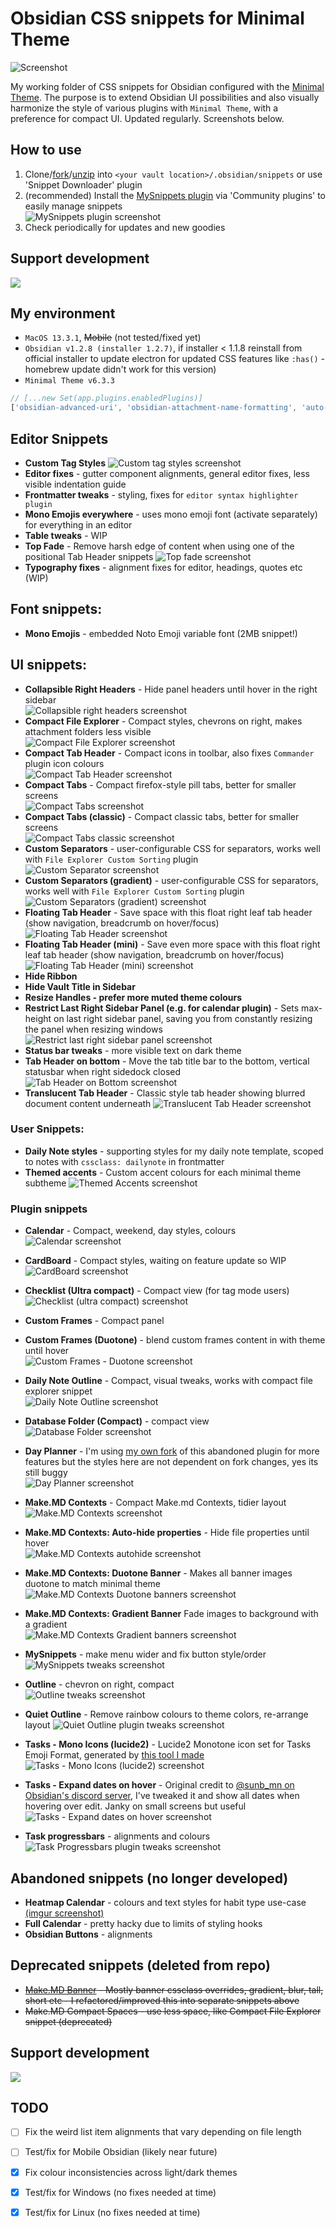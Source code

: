 # Obsidian CSS snippets for Minimal Theme

![Screenshot](screenshots/screenshot.png)

My working folder of CSS snippets for Obsidian configured with the [Minimal Theme](https://github.com/kepano/obsidian-minimal). The purpose is to extend Obsidian UI possibilities and also visually harmonize the style of various plugins with `Minimal Theme`, with a preference for compact UI. Updated regularly. Screenshots below.

## How to use

1. Clone/[fork](https://github.com/replete/obsidian-minimal-theme-css-snippets/fork)/[unzip](https://github.com/replete/obsidian-minimal-theme-css-snippets/archive/refs/heads/main.zip) into `<your vault location>/.obsidian/snippets` or use 'Snippet Downloader' plugin
2. (recommended) Install the [MySnippets plugin](https://github.com/chetachiezikeuzor/MySnippets-Plugin) via 'Community plugins' to easily manage snippets    
![MySnippets plugin screenshot](screenshots/mysnippets.png)
4. Check periodically for updates and new goodies

## Support development


<a href="https://www.buymeacoffee.com/replete"><img src="https://img.buymeacoffee.com/button-api/?text=Buy me a coffee&emoji=&slug=replete&button_colour=BD5FFF&font_colour=ffffff&font_family=Poppins&outline_colour=000000&coffee_colour=FFDD00" /></a>

## My environment

- `MacOS 13.3.1`, ~~Mobile~~ (not tested/fixed yet)
- `Obsidian v1.2.8 (installer 1.2.7)`, if installer < 1.1.8 reinstall from official installer to update electron for updated CSS features like `:has()` - homebrew update didn't work for this version)
- `Minimal Theme v6.3.3`
```js
// [...new Set(app.plugins.enabledPlugins)]
['obsidian-advanced-uri', 'obsidian-attachment-name-formatting', 'auto-class', 'calendar', 'chatgpt-md', 'obsidian-checklist-plugin', 'cmdr', 'obsidian-contextual-typography', 'obsidian-custom-attachment-location', 'custom-sort', 'obsidian-custom-frames', 'dataview', 'obsidian-day-planner', 'dbfolder', 'draw-harada-method', 'folder-note-plugin', 'obsidian-hide-sidebars-when-narrow', 'hotkeysplus-obsidian', 'obsidian-hover-editor', 'obsidian-icon-folder', 'obsidian-excalidraw-plugin', 'cm-editor-syntax-highlight-obsidian', 'obsidian-minimal-settings', 'obsidian-meta-bind-plugin', 'open-in-new-tab', 'open-vscode', 'periodic-notes', 'quickadd', 'obsidian-quiet-outline', 'obsidian-smart-typography', 'obsidian-style-settings', 'obsidian-task-progress-bar', 'obsidian-tasks-plugin', 'templater-obsidian', 'obsidian-toggle-list', 'make-md', 'mysnippets-plugin', 'nldates-obsidian', 'no-dupe-leaves', 'file-explorer-note-count', 'obsidian-columns', 'ob-table-enhancer']
```

## Editor Snippets
- **Custom Tag Styles**
    ![Custom tag styles screenshot](screenshots/custom-tags.png)
- **Editor fixes** - gutter component alignments, general editor fixes, less visible indentation guide
- **Frontmatter tweaks** - styling, fixes for `editor syntax highlighter plugin`
- **Mono Emojis everywhere** - uses mono emoji font (activate separately) for everything in an editor    
- **Table tweaks** - WIP
- **Top Fade** - Remove harsh edge of content when using one of the positional Tab Header snippets
![Top fade screenshot](screenshots/top-fade.png)
- **Typography fixes** - alignment fixes for editor, headings, quotes etc (WIP)
## Font snippets:
- **Mono Emojis** - embedded Noto Emoji variable font (2MB snippet!)
## UI snippets:
- **Collapsible Right Headers** - Hide panel headers until hover in the right sidebar   
    ![Collapsible right headers screenshot](screenshots/collapsible-header.gif)
- **Compact File Explorer** - Compact styles, chevrons on right, makes attachment folders less visible    
    ![Compact File Explorer screenshot](screenshots/compact-file-explorer.png)
- **Compact Tab Header** - Compact icons in toolbar, also fixes `Commander` plugin icon colours    
    ![Compact Tab Header screenshot](screenshots/compact-tab-header.png)
- **Compact Tabs** - Compact firefox-style pill tabs, better for smaller screens     
    ![Compact Tabs screenshot](screenshots/compact-tabs.png)
- **Compact Tabs (classic)** - Compact classic tabs, better for smaller screens    
    ![Compact Tabs classic screenshot](screenshots/compact-tabs-classic.png)
- **Custom Separators** - user-configurable CSS for separators, works well with `File Explorer Custom Sorting` plugin    
    ![Custom Separator screenshot](screenshots/custom-separators.png)
- **Custom Separators (gradient)** - user-configurable CSS for separators, works well with `File Explorer Custom Sorting` plugin    
    ![Custom Separators (gradient) screenshot](screenshots/custom-separators-gradient.png)
- **Floating Tab Header** - Save space with this float right leaf tab header (show navigation, breadcrumb on hover/focus)    
    ![Floating Tab Header screenshot](screenshots/floating-tab-header.gif)
- **Floating Tab Header (mini)** - Save even more space with this float right leaf tab header (show navigation, breadcrumb on hover/focus)    
    ![Floating Tab Header (mini) screenshot](screenshots/floating-tab-header-mini.gif)
- **Hide Ribbon**
- **Hide Vault Title in Sidebar**
- **Resize Handles - prefer more muted theme colours**
- **Restrict Last Right Sidebar  Panel (e.g. for calendar plugin)** - Sets max-height on last right sidebar panel, saving you from constantly resizing the panel when resizing windows    
![Restrict last right sidebar panel screenshot](screenshots/restrict-last-right-sidebar-panel.png) 
- **Status bar tweaks** - more visible text on dark theme 
- **Tab Header on bottom** - Move the tab title bar to the bottom, vertical statusbar when right sidedock closed
    ![Tab Header on Bottom screenshot](screenshots/tab-header-bottom.png)
- **Translucent Tab Header** - Classic style tab header showing blurred document content underneath
    ![Translucent Tab Header screenshot](screenshots/tab-header-translucent.png)
### User Snippets:
- **Daily Note styles** - supporting styles for my daily note template, scoped to notes with `cssclass: dailynote` in frontmatter
- **Themed accents** - Custom accent colours for each minimal theme subtheme 
    ![Themed Accents screenshot](screenshots/accents.gif)

### Plugin snippets
- **Calendar** - Compact, weekend, day styles, colours    
    ![Calendar screenshot](screenshots/calendar.png)
- **CardBoard** - Compact styles, waiting on feature update so WIP
    ![CardBoard screenshot](screenshots/cardboard.png)
 
- **Checklist (Ultra compact)** - Compact view (for tag mode users)    
    ![Checklist (ultra compact) screenshot](screenshots/checklist.png)
- **Custom Frames** - Compact panel
- **Custom Frames (Duotone)** - blend custom frames content in with theme until hover    
    ![Custom Frames - Duotone screenshot](screenshots/custom-frames-duotone.png)
- **Daily Note Outline** - Compact, visual tweaks, works with compact file explorer snippet    
    ![Daily Note Outline screenshot](screenshots/daily-note-outline.png)
- **Database Folder (Compact)** - compact view    
    ![Database Folder screenshot](screenshots/dbfolder.png)
- **Day Planner** - I'm using [my own fork](https://github.com/replete/obsidian-day-planner) of this abandoned plugin for more features but the styles here are not dependent on fork changes, yes its still buggy    
    ![Day Planner screenshot](screenshots/dayplanner.png)
- **Make.MD Contexts** - Compact Make.md Contexts, tidier layout   
    ![Make.MD Contexts screenshot](screenshots/makemdcontexts.png)
- **Make.MD Contexts: Auto-hide properties** - Hide file properties until hover    
    ![Make.MD Contexts autohide screenshot](screenshots/makemdcontextsautohide.gif)

- **Make.MD Contexts: Duotone Banner** - Makes all banner images duotone to match minimal theme    
    ![Make.MD Contexts Duotone banners screenshot](screenshots/makemdcontextsbannerduotone.png)
- **Make.MD Contexts: Gradient Banner**  Fade images to background with a gradient    
    ![Make.MD Contexts Gradient banners screenshot](screenshots/makemdcontextsbannergradient.png)
- **MySnippets** - make menu wider and fix button style/order    
    ![MySnippets tweaks screenshot](screenshots/mysnippets_tweaks.png)
- **Outline** - chevron on right, compact    
    ![Outline tweaks screenshot](screenshots/outline.png)
- **Quiet Outline** - Remove rainbow colours to theme colors, re-arrange layout
    ![Quiet Outline plugin tweaks screenshot](screenshots/quietoutline.png)
- **Tasks - Mono Icons (lucide2)** - Lucide2 Monotone icon set for Tasks Emoji Format, generated by [this tool I made](https://github.com/replete/obsidian-tasks-custom-icons)     
    ![Tasks - Mono Icons (lucide2) screenshot](screenshots/tasks-icons-lucide2.png)
- **Tasks - Expand dates on hover** - Original credit to [@sunb_mn on Obsidian's discord server](https://discord.com/channels/686053708261228577/744933215063638183/1108629409746911313), I've tweaked it and show all dates when hovering over edit. Janky on small screens but useful    
    ![Tasks - Expand dates on hover screenshot](screenshots/tasks-dates-on-hover.gif)
- **Task progressbars** - alignments and colours
    ![Task Progressbars plugin tweaks screenshot](screenshots/taskprogressbars.png)
    
## Abandoned snippets (no longer developed)
- **Heatmap Calendar** - colours and text styles for habit type use-case [(imgur screenshot)](https://i.imgur.com/ndvRLIC.png)
- **Full Calendar** - pretty hacky due to limits of styling hooks
- **Obsidian Buttons** - alignments

## Deprecated snippets (deleted from repo)
- ~~[Make.MD Banner](https://i.imgur.com/bn5bfMS.gif) - Mostly banner cssclass overrides, gradient, blur, tall, short etc - I refactored/improved this into separate snippets above~~
- ~~Make.MD Compact Spaces - use less space, like Compact File Explorer snippet (deprecated)~~

## Support development
<a href="https://www.buymeacoffee.com/replete"><img src="https://img.buymeacoffee.com/button-api/?text=Buy me a coffee&emoji=&slug=replete&button_colour=BD5FFF&font_colour=ffffff&font_family=Poppins&outline_colour=000000&coffee_colour=FFDD00" /></a>

## TODO
- [ ] Fix the weird list item alignments that vary depending on file length
- [ ] Test/fix for Mobile Obsidian (likely near future)
- [x] Fix colour inconsistencies across light/dark themes
- [x] Test/fix for Windows (no fixes needed at time)
- [x] Test/fix for Linux (no fixes needed at time)


